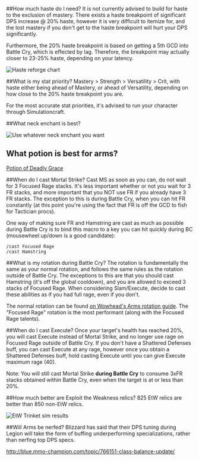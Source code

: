 ##How much haste do I need?
It is not currently advised to build for haste to the exclusion of mastery.  There exists a haste breakpoint of significant DPS increase @ 20% haste, however it is very difficult to itemize for, and the lost mastery if you don't get to the haste breakpoint will hurt your DPS significantly.

Furthermore, the 20% haste breakpoint is based on getting a 5th GCD into Battle Cry, which is effected by lag.  Therefore, the breakpoint may actually closer to 23-25% haste, depending on your latency.

![Haste reforge chart](https://cdn.discordapp.com/attachments/148898720803586048/226718574520172545/IMG_1979.JPG)

##What is my stat priority?
Mastery > Strength > Versatility > Crit, with haste either being ahead of Mastery, or ahead of Versatility, depending on how close to the 20% haste breakpoint you are.

For the most accurate stat priorities, it's advised to run your character through Simulationcraft.

##What neck enchant is best?

![Use whatever neck enchant you want](https://i.gyazo.com/92ae3774ae137936c02e61c4471e22e0.png)

## What potion is best for arms?

[Potion of Deadly Grace](http://www.wowhead.com/item=127843/potion-of-deadly-grace)

##When do I cast Mortal Strike?
Cast MS as soon as you can, do not wait for 3 Focused Rage stacks.  It's less important whether or not you wait for 3 FR stacks, and more important that you NOT use FR if you already have 3 FR stacks.  The exception to this is during Battle Cry, when you can hit FR constantly (at this point you're using the fact that FR is off the GCD to fish for Tactician procs).

One way of making sure FR and Hamstring are cast as much as possible during Battle Cry is to bind this macro to a key you can hit quickly during BC (mousewheel up/down is a good candidate):

```
/cast Focused Rage
/cast Hamstring
```

##What is my rotation during Battle Cry?
The rotation is fundamentally the same as your normal rotation, and follows the same rules as the rotation outside of Battle Cry.  The exceptions to this are that you should cast Hamstring (it's off the global cooldown), and you are allowed to exceed 3 stacks of Focused Rage.  When considering Slam/Execute, decide to cast these abilities as if you had full rage, even if you don't.

The normal rotation can be found [on Wowhead's Arms rotation guide](http://www.wowhead.com/guides/classes/warrior/arms/rotation).  The "Focused Rage" rotation is the most performant (along with the Focused Rage talents).

##When do I cast Execute?
Once your target's health has reached 20%, you will cast Execute instead of Mortal Strike, and no longer use rage on Focused Rage outside of Battle Cry.  If you don't have a Shattered Defenses buff, you can cast Execute at any rage, however once you obtain a Shattered Defenses buff, hold casting Execute until you can give Execute maximum rage (40).

Note: You will still cast Mortal Strike **during Battle Cry** to consume 3xFR stacks obtained within Battle Cry, even when the target is at or less than 20%.

##How much better are Exploit the Weakness relics?
825 EtW relics are better than 850 non-EtW relics.

![EtW Trinket sim results](https://images-1.discordapp.net/.eJwFwVEOgyAMANC7cAAKBVnnbQgSNFNKaI0fy-6-977mnqdZza46ZAXYDik8NyvKM7dqG3M7ax6H2MIXZNVc9qt2FfCR6E0vdOTCQslFAsQUKERKGHFB752Du386P92O3szvDwhhItg.e_RgUgI7_Gug-MvSBn_-M9UbWb4)

##Will Arms be nerfed?
Blizzard has said that their DPS tuning during Legion will take the form of buffing underperforming specializations, rather than nerfing top DPS specs.

http://blue.mmo-champion.com/topic/766151-class-balance-update/
